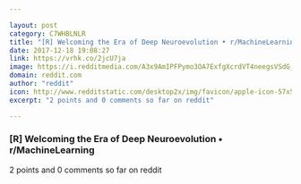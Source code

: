 ```yaml
---

layout: post
category: C7WHBLNLR
title: "[R] Welcoming the Era of Deep Neuroevolution • r/MachineLearning"
date: 2017-12-18 19:08:27
link: https://vrhk.co/2jcU7ja
image: https://i.redditmedia.com/A3x9AmIPFPymo3OA7ExfgXcrdVT4neegsVSdG_4juOg.jpg?w=320&s=e44601ce19426d7b7335f445e85d7d0c
domain: reddit.com
author: "reddit"
icon: http://www.redditstatic.com/desktop2x/img/favicon/apple-icon-57x57.png
excerpt: "2 points and 0 comments so far on reddit"

---
```


### [R] Welcoming the Era of Deep Neuroevolution • r/MachineLearning

2 points and 0 comments so far on reddit